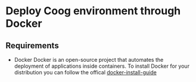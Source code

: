 
# Deploy Coog environment through Docker

## Requirements

* Docker
Docker is an open-source project that automates the deployment of applications inside containers.
To install Docker for your distribution you can follow the offical [docker-install-guide]
	
	
[docker-install-guide]: https://docs.docker.com/engine/installation/
   

